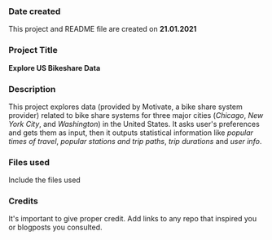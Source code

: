 ### Date created
This project and README file are created on **21.01.2021**

### Project Title
**Explore US Bikeshare Data**

### Description
This project explores data (provided by Motivate, a bike share system provider) related to bike share systems for three major cities (*Chicago*, *New York City*, and *Washington*) in the United States.
It asks user's preferences and gets them as input, then it outputs statistical information like *popular times of travel*, *popular stations and trip paths*, *trip durations* and *user info*.

### Files used
Include the files used

### Credits
It's important to give proper credit. Add links to any repo that inspired you or blogposts you consulted.
